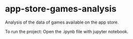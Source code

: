 # app-store-games-analysis
Analysis of the data of games available on the app store.

To run the project:
Open the .ipynb file with jupyter notebook.
